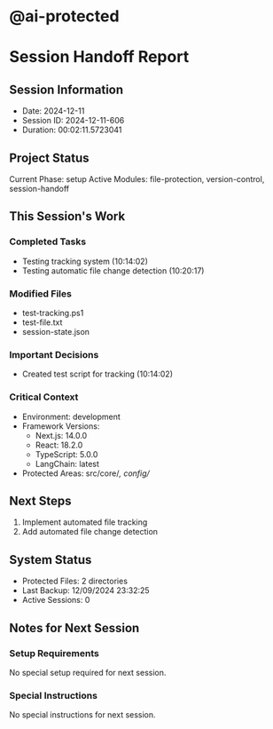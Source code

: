 # @ai-protected
# Session Handoff Report

## Session Information
- Date: 2024-12-11
- Session ID: 2024-12-11-606
- Duration: 00:02:11.5723041

## Project Status
Current Phase: setup
Active Modules: file-protection, version-control, session-handoff

## This Session's Work
### Completed Tasks
- Testing tracking system (10:14:02)
- Testing automatic file change detection (10:20:17)


### Modified Files
- test-tracking.ps1
- test-file.txt
- session-state.json


### Important Decisions
- Created test script for tracking (10:14:02)


### Critical Context
- Environment: development
- Framework Versions:
  * Next.js: 14.0.0
  * React: 18.2.0
  * TypeScript: 5.0.0
  * LangChain: latest
- Protected Areas: src/core/*, config/*

## Next Steps
1. Implement automated file tracking
1. Add automated file change detection


## System Status
- Protected Files: 2 directories
- Last Backup: 12/09/2024 23:32:25
- Active Sessions: 0

## Notes for Next Session
### Setup Requirements
No special setup required for next session.

### Special Instructions
No special instructions for next session.
